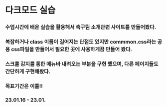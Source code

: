 # 다크모드 실습

### 수업시간에 배운 실습을 활용해서 축구팀 소개관련 사이트를 만들어봤다.
### 복잡하거나 class 이름이 길어지는 단점도 있지만 commmon.css라는 공용 css파일을 만들어서 필요한 곳에 사용하게끔 만들어 봤다.
### 스크롤 감지를 통한 메뉴바 내려오는 부분을 구현 했으며, 다른 페이지들도 간단하게 구현해봤다.
### 목표기간은 이틀!!
### 23.01.16 - 23.01.
